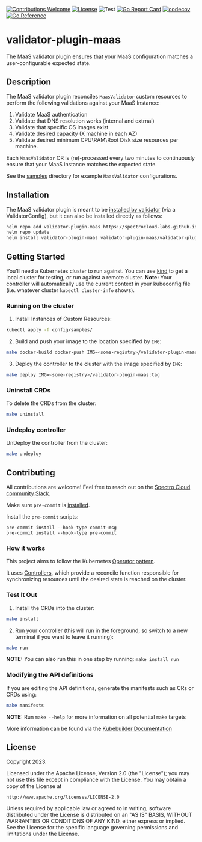 [![Contributions Welcome](https://img.shields.io/badge/contributions-welcome-brightgreen.svg?style=flat)](https://github.com/spectrocloud-labs/validator-plugin-maas/issues)
[![License](https://img.shields.io/badge/License-Apache%202.0-blue.svg)](https://opensource.org/licenses/Apache-2.0)
![Test](https://github.com/spectrocloud-labs/validator-plugin-maas/actions/workflows/test.yaml/badge.svg)
[![Go Report Card](https://goreportcard.com/badge/github.com/spectrocloud-labs/validator-plugin-maas)](https://goreportcard.com/report/github.com/spectrocloud-labs/validator-plugin-maas)
[![codecov](https://codecov.io/github/spectrocloud-labs/validator-plugin-maas/graph/badge.svg?token=Q15XUCRNCN)](https://codecov.io/github/spectrocloud-labs/validator-plugin-maas)
[![Go Reference](https://pkg.go.dev/badge/github.com/spectrocloud-labs/validator-plugin-maas.svg)](https://pkg.go.dev/github.com/spectrocloud-labs/validator-plugin-maas)

# validator-plugin-maas
The MaaS [validator](https://github.com/spectrocloud-labs/validator) plugin ensures that your MaaS configuration matches a user-configurable expected state.

## Description

The MaaS validator plugin reconciles `MaasValidator` custom resources to perform the following validations against your MaaS Instance:

1. Validate MaaS authentication
2. Validate that DNS resolution works (internal and extrnal)
3. Validate that specific OS images exist
4. Validate desired capacity (X machine in each AZ)
5. Validate desired minimum CPU\RAM\Root Disk size resources per machine.

Each `MaasValidator` CR is (re)-processed every two minutes to continuously ensure that your MaaS instance matches the expected state.

See the [samples](https://github.com/spectrocloud-labs/validator-plugin-maas/tree/main/config/samples) directory for example `MaasValidator` configurations.

## Installation
The MaaS validator plugin is meant to be [installed by validator](https://github.com/spectrocloud-labs/validator/tree/gh_pages#installation) (via a ValidatorConfig), but it can also be installed directly as follows:

```bash
helm repo add validator-plugin-maas https://spectrocloud-labs.github.io/validator-plugin-maas
helm repo update
helm install validator-plugin-maas validator-plugin-maas/validator-plugin-maas -n validator-plugin-maas --create-namespace
```

## Getting Started
You’ll need a Kubernetes cluster to run against. You can use [kind](https://sigs.k8s.io/kind) to get a local cluster for testing, or run against a remote cluster.
**Note:** Your controller will automatically use the current context in your kubeconfig file (i.e. whatever cluster `kubectl cluster-info` shows).

### Running on the cluster
1. Install Instances of Custom Resources:

```sh
kubectl apply -f config/samples/
```

2. Build and push your image to the location specified by `IMG`:

```sh
make docker-build docker-push IMG=<some-registry>/validator-plugin-maas:tag
```

3. Deploy the controller to the cluster with the image specified by `IMG`:

```sh
make deploy IMG=<some-registry>/validator-plugin-maas:tag
```

### Uninstall CRDs
To delete the CRDs from the cluster:

```sh
make uninstall
```

### Undeploy controller
UnDeploy the controller from the cluster:

```sh
make undeploy
```

## Contributing
All contributions are welcome! Feel free to reach out on the [Spectro Cloud community Slack](https://spectrocloudcommunity.slack.com/join/shared_invite/zt-g8gfzrhf-cKavsGD_myOh30K24pImLA#/shared-invite/email).

Make sure `pre-commit` is [installed](https://pre-commit.com#install).

Install the `pre-commit` scripts:

```console
pre-commit install --hook-type commit-msg
pre-commit install --hook-type pre-commit
```

### How it works
This project aims to follow the Kubernetes [Operator pattern](https://kubernetes.io/docs/concepts/extend-kubernetes/operator/).

It uses [Controllers](https://kubernetes.io/docs/concepts/architecture/controller/),
which provide a reconcile function responsible for synchronizing resources until the desired state is reached on the cluster.

### Test It Out
1. Install the CRDs into the cluster:

```sh
make install
```

2. Run your controller (this will run in the foreground, so switch to a new terminal if you want to leave it running):

```sh
make run
```

**NOTE:** You can also run this in one step by running: `make install run`

### Modifying the API definitions
If you are editing the API definitions, generate the manifests such as CRs or CRDs using:

```sh
make manifests
```

**NOTE:** Run `make --help` for more information on all potential `make` targets

More information can be found via the [Kubebuilder Documentation](https://book.kubebuilder.io/introduction.html)

## License

Copyright 2023.

Licensed under the Apache License, Version 2.0 (the "License");
you may not use this file except in compliance with the License.
You may obtain a copy of the License at

    http://www.apache.org/licenses/LICENSE-2.0

Unless required by applicable law or agreed to in writing, software
distributed under the License is distributed on an "AS IS" BASIS,
WITHOUT WARRANTIES OR CONDITIONS OF ANY KIND, either express or implied.
See the License for the specific language governing permissions and
limitations under the License.

